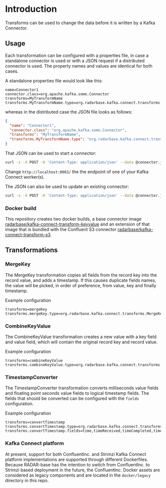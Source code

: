# Introduction

Transforms can be used to change the data before it is written by a Kafka Connector.

## Usage

Each transformation can be configured with a properties file, in case a standalone connector is used or with a JSON request if a distributed connector is used. The property names and values are identical for both cases.

A standalone properties file would look like this:
```properties
name=Connector1
connector.class=org.apache.kafka.some.Connector
transforms=MyTransformName
transforms.MyTransformName.type=org.radarbase.kafka.connect.transforms.MyTransformType
```

whereas in the distributed case the JSON file looks as follows:

```json
{
  "name": "Connector1",
  "connector.class": "org.apache.kafka.some.Connector",
  "transforms": "MyTransformName",
  "transforms.MyTransformName.type": "org.radarbase.kafka.connect.transforms.MyTransformType"
}
```

That JSON can be used to start a connector:

```bash
curl -s -X POST -H 'Content-Type: application/json' --data @connector.json http://localhost:8083/connectors
```

Change `http://localhost:8083/` the the endpoint of one of your Kafka Connect worker(s).

The JSON can also be used to update an existing connector:

```bash
curl -s -X POST -H 'Content-Type: application/json' --data @connector.json http://localhost:8083/connectors/Connector1/config
```

### Docker build

This repository creates two docker builds, a base connector image [radarbase/kafka-connect-transform-keyvalue](https://hub.docker.com/r/radarbase/kafka-connect-transform-keyvalue) and an extension of that image that is bundled with the Confluent S3 connector [radarbase/kafka-connect-transform-s3](https://hub.docker.com/r/radarbase/kafka-connect-transform-s3).

## Transformations

### MergeKey

The MergeKey transformation copies all fields from the record key into the record value, and adds a timestamp. If this causes duplicate fields names, the value will be picked, in order of preference, from value, key and finally timestamp.

Example configuration
```properties
transforms=mergeKey
transforms.mergeKey.type=org.radarbase.kafka.connect.transforms.MergeKey
```


### CombineKeyValue

The CombineKeyValue transformation creates a new value with a key field and value field, which will contain the original record key and record value.

Example configuration
```properties
transforms=combineKeyValue
transforms.combineKeyValue.type=org.radarbase.kafka.connect.transforms.CombineKeyValue
```


### TimestampConverter

The TimestampConverter transformation converts milliseconds value fields and floating point seconds value fields to logical timestamp fields. The fields that should be converted can be configured with the `fields` configuration.

Example configuration
```properties
transforms=convertTimestamp
transforms.convertTimestamp.type=org.radarbase.kafka.connect.transforms.TimestampConverter
transforms.convertTimestamp.fields=time,timeReceived,timeCompleted,timestamp
```

### Kafka Connect platform

At present, support for both ConfluentInc. and Strimzi Kafka Connect platform implementations are supported through different
Dockerfiles. Because RADAR-base has the intention to switch from ConfluentInc. to Strimzi based deployment in the future, the
ConfluentInc. Docker assets are considered as legacy components and are located in the `docker/legacy` directory in this repo. 
